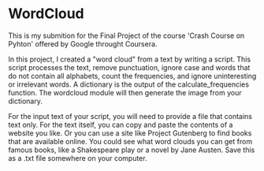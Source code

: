 # WordCloud

This is my submition for the Final Project of the course 'Crash Course on Pyhton' offered by Google throught Coursera.

In this project, I created a "word cloud" from a text by writing a script. This script processes the text, remove punctuation, ignore case and words that do not contain all alphabets, count the frequencies, and ignore uninteresting or irrelevant words. A dictionary is the output of the calculate_frequencies function. The wordcloud module will then generate the image from your dictionary.

For the input text of your script, you will need to provide a file that contains text only. For the text itself, you can copy and paste the contents of a website you like. Or you can use a site like Project Gutenberg to find books that are available online. You could see what word clouds you can get from famous books, like a Shakespeare play or a novel by Jane Austen. Save this as a .txt file somewhere on your computer.
